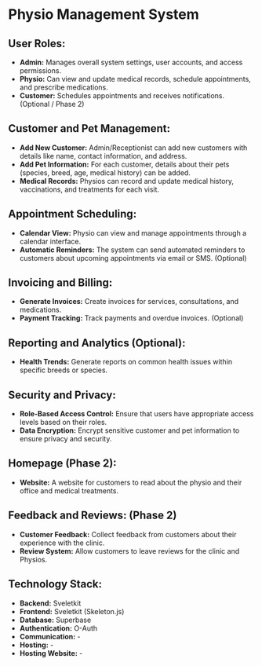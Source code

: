 # Physio Management System

## User Roles:
- **Admin:** Manages overall system settings, user accounts, and access permissions.
- **Physio:** Can view and update medical records, schedule appointments, and prescribe medications.
- **Customer:** Schedules appointments and receives notifications. (Optional / Phase 2)

## Customer and Pet Management:
- **Add New Customer:** Admin/Receptionist can add new customers with details like name, contact information, and address.
- **Add Pet Information:** For each customer, details about their pets (species, breed, age, medical history) can be added.
- **Medical Records:** Physios can record and update medical history, vaccinations, and treatments for each visit.

## Appointment Scheduling:
- **Calendar View:** Physio can view and manage appointments through a calendar interface.
- **Automatic Reminders:** The system can send automated reminders to customers about upcoming appointments via email or SMS. (Optional)

## Invoicing and Billing:
- **Generate Invoices:** Create invoices for services, consultations, and medications.
- **Payment Tracking:** Track payments and overdue invoices. (Optional)

## Reporting and Analytics (Optional):
- **Health Trends:** Generate reports on common health issues within specific breeds or species.

## Security and Privacy:
- **Role-Based Access Control:** Ensure that users have appropriate access levels based on their roles.
- **Data Encryption:** Encrypt sensitive customer and pet information to ensure privacy and security.

## Homepage (Phase 2):
- **Website:** A website for customers to read about the physio and their office and medical treatments.

## Feedback and Reviews: (Phase 2)
- **Customer Feedback:** Collect feedback from customers about their experience with the clinic.
- **Review System:** Allow customers to leave reviews for the clinic and Physios.

## Technology Stack:

- **Backend:** Sveletkit
- **Frontend:** Sveletkit (Skeleton.js)
- **Database:** Superbase
- **Authentication:** O-Auth
- **Communication:** -
- **Hosting:** -
- **Hosting Website:** -
